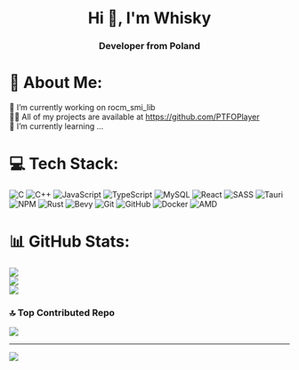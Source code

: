 <h1 align="center">Hi 👋, I'm Whisky</h1>
<h3 align="center">Developer from Poland</h3>

# 💫 About Me:
🔭 I’m currently working on rocm_smi_lib <br>👨‍💻 All of my projects are available at https://github.com/PTFOPlayer<br>🌱 I’m currently learning ...


# 💻 Tech Stack:
![C](https://img.shields.io/badge/c-%2300599C.svg?style=for-the-badge&logo=c&logoColor=white) ![C++](https://img.shields.io/badge/c++-%2300599C.svg?style=for-the-badge&logo=c%2B%2B&logoColor=white) ![JavaScript](https://img.shields.io/badge/javascript-%23323330.svg?style=for-the-badge&logo=javascript&logoColor=%23F7DF1E)  ![TypeScript](https://img.shields.io/badge/typescript-%23007ACC.svg?style=for-the-badge&logo=typescript&logoColor=white) ![MySQL](https://img.shields.io/badge/mysql-4479A1.svg?style=for-the-badge&logo=mysql&logoColor=white) ![React](https://img.shields.io/badge/react-%2320232a.svg?style=for-the-badge&logo=react&logoColor=%2361DAFB) ![SASS](https://img.shields.io/badge/SASS-hotpink.svg?style=for-the-badge&logo=SASS&logoColor=white) ![Tauri](https://img.shields.io/badge/tauri-%2324C8DB.svg?style=for-the-badge&logo=tauri&logoColor=%23FFFFFF) ![NPM](https://img.shields.io/badge/NPM-%23CB3837.svg?style=for-the-badge&logo=npm&logoColor=white)  ![Rust](https://img.shields.io/badge/rust-%23000000.svg?style=for-the-badge&logo=rust&logoColor=white) ![Bevy](https://img.shields.io/badge/bevy-%23232326.svg?style=for-the-badge&logo=bevy&logoColor=white) ![Git](https://img.shields.io/badge/git-%23F05033.svg?style=for-the-badge&logo=git&logoColor=white) ![GitHub](https://img.shields.io/badge/github-%23121011.svg?style=for-the-badge&logo=github&logoColor=white) ![Docker](https://img.shields.io/badge/docker-%230db7ed.svg?style=for-the-badge&logo=docker&logoColor=white) ![AMD](https://img.shields.io/badge/AMD_opensource_developer-%23000000.svg?style=for-the-badge&logo=amd&logoColor=white) 
# 📊 GitHub Stats:
![](https://github-readme-stats.vercel.app/api?username=PTFOPlayer&theme=dark&hide_border=false&include_all_commits=false&count_private=true)<br/>
![](https://github-readme-streak-stats.herokuapp.com/?user=PTFOPlayer&theme=dark&hide_border=false)<br/>
![](https://github-readme-stats.vercel.app/api/top-langs/?username=PTFOPlayer&theme=dark&hide_border=false&include_all_commits=false&count_private=true&layout=compact)

### 🔝 Top Contributed Repo
![](https://github-contributor-stats.vercel.app/api?username=PTFOPlayer&limit=5&theme=dark&combine_all_yearly_contributions=true)

---
[![](https://visitcount.itsvg.in/api?id=PTFOPlayer&icon=0&color=0)](https://visitcount.itsvg.in)

<!-- Proudly created with GPRM ( https://gprm.itsvg.in ) -->

